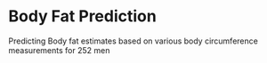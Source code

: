 # Body Fat Prediction
Predicting Body fat estimates based on various body circumference measurements for 252 men
